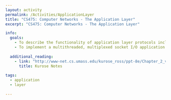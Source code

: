 ```yaml
---
layout: activity
permalink: /Activities/ApplicationLayer
title: "CS475: Computer Networks - The Application Layer"
excerpt: "CS475: Computer Networks - The Application Layer"

info:
  goals: 
    - To describe the functionality of application layer protocols including HTTP and SMTP
    - To implement a multithreaded, multiplexed socket I/O application that implements an application layer protocol
        
  additional_reading:
    - link: "http://www-net.cs.umass.edu/kurose_ross/ppt-8e/Chapter_2_v8.1.pptx"
      title: Kurose Notes
          
tags:
  - application
  - layer
 
---
```


